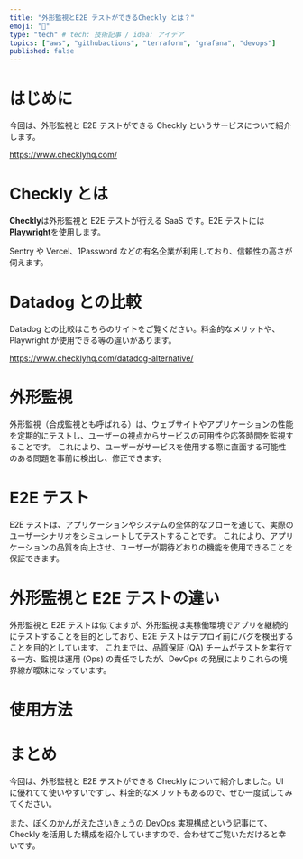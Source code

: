 ```yaml
---
title: "外形監視とE2E テストができるCheckly とは？"
emoji: "🦝"
type: "tech" # tech: 技術記事 / idea: アイデア
topics: ["aws", "githubactions", "terraform", "grafana", "devops"]
published: false
---
```


# はじめに

今回は、外形監視と E2E テストができる Checkly というサービスについて紹介します。

https://www.checklyhq.com/

# Checkly とは

**Checkly**は外形監視と E2E テストが行える SaaS です。E2E テストには[**Playwright**](https://playwright.dev/)を使用します。

Sentry や Vercel、1Password などの有名企業が利用しており、信頼性の高さが伺えます。

# Datadog との比較

Datadog との比較はこちらのサイトをご覧ください。料金的なメリットや、Playwright が使用できる等の違いがあります。

https://www.checklyhq.com/datadog-alternative/

# 外形監視

外形監視（合成監視とも呼ばれる）は、ウェブサイトやアプリケーションの性能を定期的にテストし、ユーザーの視点からサービスの可用性や応答時間を監視することです。
これにより、ユーザーがサービスを使用する際に直面する可能性のある問題を事前に検出し、修正できます。

# E2E テスト

E2E テストは、アプリケーションやシステムの全体的なフローを通じて、実際のユーザーシナリオをシミュレートしてテストすることです。
これにより、アプリケーションの品質を向上させ、ユーザーが期待どおりの機能を使用できることを保証できます。

# 外形監視と E2E テストの違い

外形監視と E2E テストは似てますが、外形監視は実稼働環境でアプリを継続的にテストすることを目的としており、E2E テストはデプロイ前にバグを検出することを目的としています。
これまでは、品質保証 (QA) チームがテストを実行する一方、監視は運用 (Ops) の責任でしたが、DevOps の発展によりこれらの境界線が曖昧になっています。

# 使用方法

# まとめ

今回は、外形監視と E2E テストができる Checkly について紹介しました。UI に優れてて使いやすいですし、料金的なメリットもあるので、ぜひ一度試してみてください。

また、[ぼくのかんがえたさいきょうの DevOps 実現構成](https://zenn.dev/istone/articles/297833b006dfd6)という記事にて、Checkly を活用した構成を紹介していますので、合わせてご覧いただけると幸いです。
